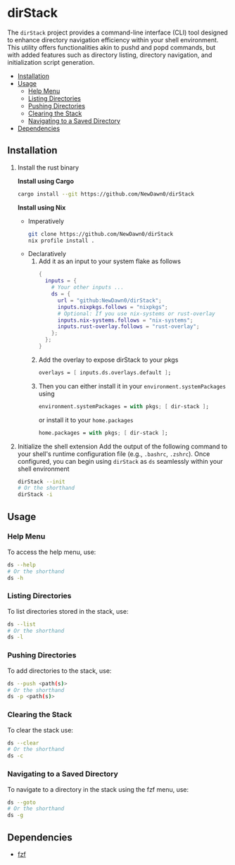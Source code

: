# dirStack

The `dirStack` project provides a command-line interface (CLI) tool designed to enhance directory navigation efficiency within your shell environment. This utility offers functionalities akin to pushd and popd commands, but with added features such as directory listing, directory navigation, and initialization script generation.

<!-- vim-markdown-toc GFM -->

* [Installation](#installation)
* [Usage](#usage)
    * [Help Menu](#help-menu)
    * [Listing Directories](#listing-directories)
    * [Pushing Directories](#pushing-directories)
    * [Clearing the Stack](#clearing-the-stack)
    * [Navigating to a Saved Directory](#navigating-to-a-saved-directory)
* [Dependencies](#dependencies)

<!-- vim-markdown-toc -->

## Installation

1. Install the rust binary

   **Install using Cargo**

   ```bash
   cargo install --git https://github.com/NewDawn0/dirStack
   ```

   **Install using Nix**

   - Imperatively
     ```bash
     git clone https://github.com/NewDawn0/dirStack
     nix profile install .
     ```
   - Declaratively
     1. Add it as an input to your system flake as follows
        ```nix
        {
          inputs = {
            # Your other inputs ...
            ds = {
              url = "github:NewDawn0/dirStack";
              inputs.nixpkgs.follows = "nixpkgs";
              # Optional: If you use nix-systems or rust-overlay
              inputs.nix-systems.follows = "nix-systems";
              inputs.rust-overlay.follows = "rust-overlay";
            };
          };
        }
        ```
     2. Add the overlay to expose dirStack to your pkgs
        ```nix
        overlays = [ inputs.ds.overlays.default ];
        ```
     3. Then you can either install it in your `environment.systemPackages` using
        ```nix
        environment.systemPackages = with pkgs; [ dir-stack ];
        ```
        or install it to your `home.packages`
        ```nix
        home.packages = with pkgs; [ dir-stack ];
        ```

2. Initialize the shell extension
   Add the output of the following command to your shell's runtime configuration file (e.g., `.bashrc`, `.zshrc`). Once configured, you can begin using `dirStack` as `ds` seamlessly within your shell environment
   ```bash
   dirStack --init
   # Or the shorthand
   dirStack -i
   ```

## Usage

### Help Menu

To access the help menu, use:

```bash
ds --help
# Or the shorthand
ds -h
```

### Listing Directories

To list directories stored in the stack, use:

```bash
ds --list
# Or the shorthand
ds -l
```

### Pushing Directories

To add directories to the stack, use:

```bash
ds --push <path(s)>
# Or the shorthand
ds -p <path(s)>
```

### Clearing the Stack

To clear the stack use:

```bash
ds --clear
# Or the shorthand
ds -c
```

### Navigating to a Saved Directory

To navigate to a directory in the stack using the fzf menu, use:

```bash
ds --goto
# Or the shorthand
ds -g
```

## Dependencies

- [fzf](https://github.com/junegunn/fzf)
